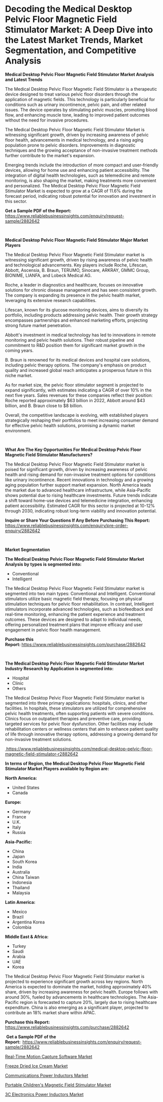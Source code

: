 <p><h1>Decoding the Medical Desktop Pelvic Floor Magnetic Field Stimulator Market: A Deep Dive into the Latest Market Trends, Market Segmentation, and Competitive Analysis</h1></p><p><strong>Medical Desktop Pelvic Floor Magnetic Field Stimulator Market Analysis and Latest Trends</strong></p>
<p><p>The Medical Desktop Pelvic Floor Magnetic Field Stimulator is a therapeutic device designed to treat various pelvic floor disorders through the application of magnetic fields. This technology is particularly beneficial for conditions such as urinary incontinence, pelvic pain, and other related issues. The device operates by stimulating pelvic muscles, promoting blood flow, and enhancing muscle tone, leading to improved patient outcomes without the need for invasive procedures.</p><p>The Medical Desktop Pelvic Floor Magnetic Field Stimulator Market is witnessing significant growth, driven by increasing awareness of pelvic floor health, advancements in medical technology, and a rising aging population prone to pelvic disorders. Improvements in diagnostic techniques and the growing acceptance of non-invasive treatment methods further contribute to the market's expansion. </p><p>Emerging trends include the introduction of more compact and user-friendly devices, allowing for home use and enhancing patient accessibility. The integration of digital health technologies, such as telemedicine and remote monitoring, is also shaping the market, making treatments more convenient and personalized. The Medical Desktop Pelvic Floor Magnetic Field Stimulator Market is expected to grow at a CAGR of 11.6% during the forecast period, indicating robust potential for innovation and investment in this sector.</p></p>
<p><strong>Get a Sample PDF of the Report:&nbsp;</strong> <a href="https://www.reliablebusinessinsights.com/enquiry/request-sample/2882642?utm_campaign=100&utm_medium=2&utm_source=Github&utm_content=ia&utm_term=13032025&utm_id=medical-desktop-pelvic-floor-magnetic-field-stimulator">https://www.reliablebusinessinsights.com/enquiry/request-sample/2882642</a></p>
<p>&nbsp;</p>
<p><strong>Medical Desktop Pelvic Floor Magnetic Field Stimulator Major Market Players</strong></p>
<p><p>The Medical Desktop Pelvic Floor Magnetic Field Stimulator market is witnessing significant growth, driven by rising awareness of pelvic health and technological advancements. Key players include Roche, Lifescan, Abbott, Ascensia, B. Braun, TERUMO, Sinocare, ARKRAY, GMMC Group, BIONIME, LIANFA, and Lobeck Medical AG.</p><p>Roche, a leader in diagnostics and healthcare, focuses on innovative solutions for chronic disease management and has seen consistent growth. The company is expanding its presence in the pelvic health market, leveraging its extensive research capabilities.</p><p>Lifescan, known for its glucose monitoring devices, aims to diversify its portfolio, including products addressing pelvic health. Their growth strategy encompasses partnerships and enhanced marketing efforts, projecting strong future market penetration.</p><p>Abbott's investment in medical technology has led to innovations in remote monitoring and pelvic health solutions. Their robust pipeline and commitment to R&D position them for significant market growth in the coming years.</p><p>B. Braun is renowned for its medical devices and hospital care solutions, including pelvic therapy options. The company's emphasis on product quality and increased global reach anticipates a prosperous future in this niche market.</p><p>As for market size, the pelvic floor stimulator segment is projected to expand significantly, with estimates indicating a CAGR of over 10% in the next five years. Sales revenues for these companies reflect their position: Roche reported approximately $63 billion in 2022, Abbott around $43 billion, and B. Braun close to $8 billion.</p><p>Overall, the competitive landscape is evolving, with established players strategically reshaping their portfolios to meet increasing consumer demand for effective pelvic health solutions, promising a dynamic market environment.</p></p>
<p>&nbsp;</p>
<p><strong>What Are The Key Opportunities For Medical Desktop Pelvic Floor Magnetic Field Stimulator Manufacturers?</strong></p>
<p><p>The Medical Desktop Pelvic Floor Magnetic Field Stimulator market is poised for significant growth, driven by increasing awareness of pelvic health and rising demand for non-invasive treatment options for conditions like urinary incontinence. Recent innovations in technology and a growing aging population further support market expansion. North America leads the market due to advanced healthcare infrastructure, while Asia-Pacific shows potential due to rising healthcare investments. Future trends indicate a shift toward home-use devices and telemedicine integration, enhancing patient accessibility. Estimated CAGR for this sector is projected at 10-12% through 2030, indicating robust long-term viability and innovation potential.</p></p>
<p><strong>Inquire or Share Your Questions If Any Before Purchasing This Report:</strong> <a href="https://www.reliablebusinessinsights.com/enquiry/pre-order-enquiry/2882642?utm_campaign=100&utm_medium=2&utm_source=Github&utm_content=ia&utm_term=13032025&utm_id=medical-desktop-pelvic-floor-magnetic-field-stimulator">https://www.reliablebusinessinsights.com/enquiry/pre-order-enquiry/2882642</a></p>
<p>&nbsp;</p>
<p><strong>Market Segmentation</strong></p>
<p><strong>The Medical Desktop Pelvic Floor Magnetic Field Stimulator Market Analysis by types is segmented into:</strong></p>
<p><ul><li> Conventional</li><li>Intelligent </li></ul></p>
<p><p>The Medical Desktop Pelvic Floor Magnetic Field Stimulator market is segmented into two main types: Conventional and Intelligent. Conventional stimulators utilize basic magnetic field therapy, focusing on physical stimulation techniques for pelvic floor rehabilitation. In contrast, Intelligent stimulators incorporate advanced technologies, such as biofeedback and real-time monitoring, enhancing the patient experience and treatment outcomes. These devices are designed to adapt to individual needs, offering personalized treatment plans that improve efficacy and user engagement in pelvic floor health management.</p></p>
<p><strong>Purchase this Report:&nbsp;</strong><a href="https://www.reliablebusinessinsights.com/purchase/2882642?utm_campaign=100&utm_medium=2&utm_source=Github&utm_content=ia&utm_term=13032025&utm_id=medical-desktop-pelvic-floor-magnetic-field-stimulator">https://www.reliablebusinessinsights.com/purchase/2882642</a></p>
<p>&nbsp;</p>
<p><strong>The Medical Desktop Pelvic Floor Magnetic Field Stimulator Market Industry Research by Application is segmented into:</strong></p>
<p><ul><li> Hospital</li><li>Clinic</li><li>Others </li></ul></p>
<p><p>The Medical Desktop Pelvic Floor Magnetic Field Stimulator market is segmented into three primary applications: hospitals, clinics, and other facilities. In hospitals, these stimulators are utilized for comprehensive pelvic health treatments, often supporting patients with severe conditions. Clinics focus on outpatient therapies and preventive care, providing targeted services for pelvic floor dysfunction. Other facilities may include rehabilitation centers or wellness centers that aim to enhance patient quality of life through innovative therapy options, addressing a growing demand for non-invasive treatment solutions.</p></p>
<p><a href="https://www.reliablebusinessinsights.com/medical-desktop-pelvic-floor-magnetic-field-stimulator-r2882642?utm_campaign=100&utm_medium=2&utm_source=Github&utm_content=ia&utm_term=13032025&utm_id=medical-desktop-pelvic-floor-magnetic-field-stimulator">&nbsp;https://www.reliablebusinessinsights.com/medical-desktop-pelvic-floor-magnetic-field-stimulator-r2882642</a></p>
<p><strong>In terms of Region, the Medical Desktop Pelvic Floor Magnetic Field Stimulator Market Players available by Region are:</strong></p>
<p>
    <p> <strong> North America: </strong>
        <ul>
            <li>United States</li>
            <li>Canada</li>
        </ul>
        </p> 
    <p> <strong> Europe: </strong>
        <ul>
            <li>Germany</li>
            <li>France</li>
            <li>U.K.</li>
            <li>Italy</li>
            <li>Russia</li>
        </ul>
        </p> 
    <p> <strong> Asia-Pacific: </strong>
        <ul>
            <li>China</li>
            <li>Japan</li>
            <li>South Korea</li>
            <li>India</li>
            <li>Australia</li>
            <li>China Taiwan</li>
            <li>Indonesia</li>
            <li>Thailand</li>
            <li>Malaysia</li>
        </ul>
        </p> 
    <p> <strong> Latin America: </strong>
        <ul>
            <li>Mexico</li>
            <li>Brazil</li>
            <li>Argentina Korea</li>
            <li>Colombia</li>
        </ul>
        </p> 
    <p> <strong> Middle East & Africa: </strong>
        <ul>
            <li>Turkey</li>
            <li>Saudi</li>
            <li>Arabia</li>
            <li>UAE</li>
            <li>Korea</li>
        </ul>
    </p>
    </p>
<p><p>The Medical Desktop Pelvic Floor Magnetic Field Stimulator market is projected to experience significant growth across key regions. North America is expected to dominate the market, holding approximately 40% share, driven by increasing awareness for pelvic health. Europe follows with around 30%, fueled by advancements in healthcare technologies. The Asia-Pacific region is forecasted to capture 20%, largely due to rising healthcare expenditure. China is also emerging as a significant player, projected to contribute an 18% market share within APAC.</p></p>
<p><strong>Purchase this Report: </strong><a href="https://www.reliablebusinessinsights.com/purchase/2882642?utm_campaign=100&utm_medium=2&utm_source=Github&utm_content=ia&utm_term=13032025&utm_id=medical-desktop-pelvic-floor-magnetic-field-stimulator">https://www.reliablebusinessinsights.com/purchase/2882642</a></p>
<p>&nbsp;<strong>Get a Sample PDF of the Report:&nbsp;&nbsp;</strong><a href="https://www.reliablebusinessinsights.com/enquiry/request-sample/2882642?utm_campaign=100&utm_medium=2&utm_source=Github&utm_content=ia&utm_term=13032025&utm_id=medical-desktop-pelvic-floor-magnetic-field-stimulator">https://www.reliablebusinessinsights.com/enquiry/request-sample/2882642</a></p>
<p><strong></strong></p>
<p><p><a href="https://github.com/rvadencho/Market-Research-Report-List-1/blob/main/real-time-motion-capture-software-market.md?utm_campaign=100&utm_medium=2&utm_source=Github&utm_content=ia&utm_term=13032025&utm_id=medical-desktop-pelvic-floor-magnetic-field-stimulator">Real-Time Motion Capture Software Market</a></p><p><a href="https://github.com/gripeluigstt/Market-Research-Report-List-1/blob/main/freeze-dried-ice-cream-market.md?utm_campaign=100&utm_medium=2&utm_source=Github&utm_content=ia&utm_term=13032025&utm_id=medical-desktop-pelvic-floor-magnetic-field-stimulator">Freeze Dried Ice Cream Market</a></p><p><a href="https://github.com/warshatulang0/Market-Research-Report-List-1/blob/main/communications-power-inductors-market.md?utm_campaign=100&utm_medium=2&utm_source=Github&utm_content=ia&utm_term=13032025&utm_id=medical-desktop-pelvic-floor-magnetic-field-stimulator">Communications Power Inductors Market</a></p><p><a href="https://github.com/muoioconzej8/Market-Research-Report-List-1/blob/main/portable-childrens-magnetic-field-stimulator-market.md?utm_campaign=100&utm_medium=2&utm_source=Github&utm_content=ia&utm_term=13032025&utm_id=medical-desktop-pelvic-floor-magnetic-field-stimulator">Portable Children's Magnetic Field Stimulator Market</a></p><p><a href="https://github.com/obajimlaweh59/Market-Research-Report-List-1/blob/main/3c-electronics-power-inductors-market.md?utm_campaign=100&utm_medium=2&utm_source=Github&utm_content=ia&utm_term=13032025&utm_id=medical-desktop-pelvic-floor-magnetic-field-stimulator">3C Electronics Power Inductors Market</a></p></p>